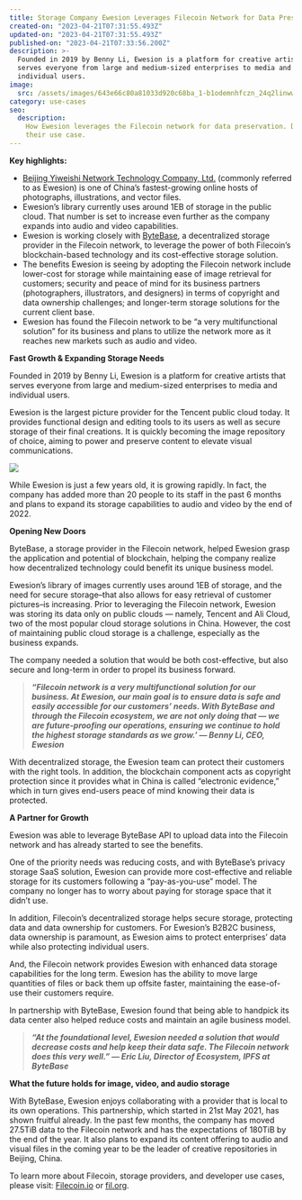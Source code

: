 ```yaml
---
title: Storage Company Ewesion Leverages Filecoin Network for Data Preservation
created-on: "2023-04-21T07:31:55.493Z"
updated-on: "2023-04-21T07:31:55.493Z"
published-on: "2023-04-21T07:33:56.200Z"
description: >-
  Founded in 2019 by Benny Li, Ewesion is a platform for creative artists that
  serves everyone from large and medium-sized enterprises to media and
  individual users.
image:
  src: /assets/images/643e66c80a81033d920c68ba_1-b1odemnhfczn_24q2linww.webp
category: use-cases
seo:
  description:
    How Ewesion leverages the Filecoin network for data preservation. Discover
    their use case.
---
```


**Key highlights:**

- [Beijing Yiweishi Network Technology Company, Ltd.](http://www.ewesion.com/) (commonly referred to as Ewesion) is one of China’s fastest-growing online hosts of photographs, illustrations, and vector files.
- Ewesion’s library currently uses around 1EB of storage in the public cloud. That number is set to increase even further as the company expands into audio and video capabilities.
- Ewesion is working closely with [ByteBase](https://www.bytebase.cn/#/), a decentralized storage provider in the Filecoin network, to leverage the power of both Filecoin’s blockchain-based technology and its cost-effective storage solution.
- The benefits Ewesion is seeing by adopting the Filecoin network include lower-cost for storage while maintaining ease of image retrieval for customers; security and peace of mind for its business partners (photographers, illustrators, and designers) in terms of copyright and data ownership challenges; and longer-term storage solutions for the current client base.
- Ewesion has found the Filecoin network to be “a very multifunctional solution” for its business and plans to utilize the network more as it reaches new markets such as audio and video.

**Fast Growth & Expanding Storage Needs**

Founded in 2019 by Benny Li, Ewesion is a platform for creative artists that serves everyone from large and medium-sized enterprises to media and individual users.

Ewesion is the largest picture provider for the Tencent public cloud today. It provides functional design and editing tools to its users as well as secure storage of their final creations. It is quickly becoming the image repository of choice, aiming to power and preserve content to elevate visual communications.

![](/assets/images/64423beb4e4c687814f57abf_0-ds-rp-2ps7f4wkfo.jpeg)

While Ewesion is just a few years old, it is growing rapidly. In fact, the company has added more than 20 people to its staff in the past 6 months and plans to expand its storage capabilities to audio and video by the end of 2022.

**Opening New Doors**

ByteBase, a storage provider in the Filecoin network, helped Ewesion grasp the application and potential of blockchain, helping the company realize how decentralized technology could benefit its unique business model.

Ewesion’s library of images currently uses around 1EB of storage, and the need for secure storage–that also allows for easy retrieval of customer pictures–is increasing. Prior to leveraging the Filecoin network, Ewesion was storing its data only on public clouds — namely, Tencent and Ali Cloud, two of the most popular cloud storage solutions in China. However, the cost of maintaining public cloud storage is a challenge, especially as the business expands.

The company needed a solution that would be both cost-effective, but also secure and long-term in order to propel its business forward.

> **_“Filecoin network is a very multifunctional solution for our business. At Ewesion, our main goal is to ensure data is safe and easily accessible for our customers’ needs. With ByteBase and through the Filecoin ecosystem, we are not only doing that — we are future-proofing our operations, ensuring we continue to hold the highest storage standards as we grow.’ — Benny Li, CEO, Ewesion_**

With decentralized storage, the Ewesion team can protect their customers with the right tools. In addition, the blockchain component acts as copyright protection since it provides what in China is called “electronic evidence,” which in turn gives end-users peace of mind knowing their data is protected.

**A Partner for Growth**

Ewesion was able to leverage ByteBase API to upload data into the Filecoin network and has already started to see the benefits.

One of the priority needs was reducing costs, and with ByteBase’s privacy storage SaaS solution, Ewesion can provide more cost-effective and reliable storage for its customers following a “pay-as-you-use” model. The company no longer has to worry about paying for storage space that it didn’t use.

In addition, Filecoin’s decentralized storage helps secure storage, protecting data and data ownership for customers. For Ewesion’s B2B2C business, data ownership is paramount, as Ewesion aims to protect enterprises’ data while also protecting individual users.

And, the Filecoin network provides Ewesion with enhanced data storage capabilities for the long term. Ewesion has the ability to move large quantities of files or back them up offsite faster, maintaining the ease-of-use their customers require.

In partnership with ByteBase, Ewesion found that being able to handpick its data center also helped reduce costs and maintain an agile business model.

> **_“At the foundational level, Ewesion needed a solution that would decrease costs and help keep their data safe. The Filecoin network does this very well.” — Eric Liu, Director of Ecosystem, IPFS at ByteBase_**

**What the future holds for image, video, and audio storage**

With ByteBase, Ewesion enjoys collaborating with a provider that is local to its own operations. This partnership, which started in 21st May 2021, has shown fruitful already. In the past few months, the company has moved 27.5TiB data to the Filecoin network and has the expectations of 180TiB by the end of the year. It also plans to expand its content offering to audio and visual files in the coming year to be the leader of creative repositories in Beijing, China.

To learn more about Filecoin, storage providers, and developer use cases, please visit: [Filecoin.io](https://filecoin.io/) or [fil.org](https://fil.org/).
